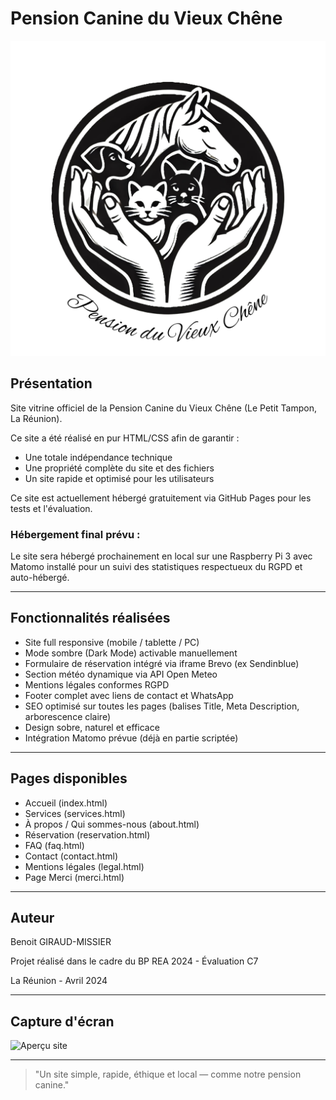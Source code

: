 # Pension Canine du Vieux Chêne

![Logo Pension Canine du Vieux Chêne](images/logo.png)

## Présentation

Site vitrine officiel de la Pension Canine du Vieux Chêne (Le Petit Tampon, La Réunion).

Ce site a été réalisé en pur HTML/CSS afin de garantir :

- Une totale indépendance technique
- Une propriété complète du site et des fichiers
- Un site rapide et optimisé pour les utilisateurs

Ce site est actuellement hébergé gratuitement via GitHub Pages pour les tests et l'évaluation.

### Hébergement final prévu :

Le site sera hébergé prochainement en local sur une Raspberry Pi 3 avec Matomo installé pour un suivi des statistiques respectueux du RGPD et auto-hébergé.

---

## Fonctionnalités réalisées

- Site full responsive (mobile / tablette / PC)
- Mode sombre (Dark Mode) activable manuellement
- Formulaire de réservation intégré via iframe Brevo (ex Sendinblue)
- Section météo dynamique via API Open Meteo
- Mentions légales conformes RGPD
- Footer complet avec liens de contact et WhatsApp
- SEO optimisé sur toutes les pages (balises Title, Meta Description, arborescence claire)
- Design sobre, naturel et efficace
- Intégration Matomo prévue (déjà en partie scriptée)

---

## Pages disponibles

- Accueil (index.html)
- Services (services.html)
- À propos / Qui sommes-nous (about.html)
- Réservation (reservation.html)
- FAQ (faq.html)
- Contact (contact.html)
- Mentions légales (legal.html)
- Page Merci (merci.html)

---

## Auteur

Benoit GIRAUD-MISSIER

Projet réalisé dans le cadre du BP REA 2024 - Évaluation C7

La Réunion - Avril 2024

---

## Capture d'écran

![Aperçu site](images/capture-site.png)

---

> "Un site simple, rapide, éthique et local — comme notre pension canine."

